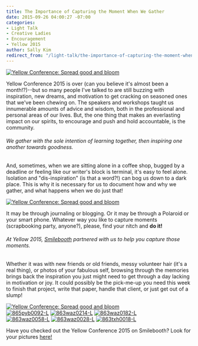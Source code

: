 ```yaml
---
title: The Importance of Capturing the Moment When We Gather
date: 2015-09-26 04:00:27 -07:00
categories:
- Light Talk
- Creative Ladies
- Encouragement
- Yellow 2015
author: Sally Kim
redirect_from: "/light-talk/the-importance-of-capturing-the-moment-when-we-gather/"
---
```


[![Yellow Conference: Spread good and bloom](https://yellow-blog-images.imgix.net/2015/09/863waz0264-L1.jpg)](https://yellow-blog-images.imgix.net/2015/09/863waz0264-L1.jpg)

Yellow Conference 2015 is over (can you believe it's almost been a month!?)--but so many people I've talked to are still buzzing with inspiration, new dreams, and motivation to get cracking on seasoned ones that we've been chewing on. The speakers and workshops taught us innumerable amounts of advice and wisdom, both in the professional and personal areas of our lives. But, the one thing that makes an everlasting impact on our spirits, to encourage and push and hold accountable, is the community.

###### We gather with the sole intention of learning together, then inspiring one another towards goodness.

And, sometimes, when we are sitting alone in a coffee shop, bugged by a deadline or feeling like our writer's block is terminal, it's easy to feel alone. Isolation and "dis-inspiration" (is that a word?!) can bog us down to a dark place. This is why it is necessary for us to document how and why we gather, and what happens when we do just that!

[![Yellow Conference: Spread good and bloom](https://yellow-blog-images.imgix.net/2015/09/Untitled-12.jpg)](https://yellow-blog-images.imgix.net/2015/09/Untitled-12.jpg)

It may be through journaling or blogging. Or it may be through a Polaroid or your smart phone. Whatever way you like to capture moments (scrapbooking party, anyone?), please, find your nitch and **do it!**

###### At Yellow 2015, [Smilebooth](http://smilebooth.com/#/blog/) partnered with us to help you capture those moments.

Whether it was with new friends or old friends, messy volunteer hair (it's a real thing), or photos of your fabulous self, browsing through the memories brings back the inspiration you just might need to get through a day lacking in motivation or joy. It could possibly be the pick-me-up you need this week to finish that project, write that paper, handle that client, or just get out of a slump!

[![Yellow Conference: Spread good and bloom](https://yellow-blog-images.imgix.net/2015/09/8665ag0154-L.jpg)](https://yellow-blog-images.imgix.net/2015/09/8665ag0154-L.jpg)[  
](https://yellow-blog-images.imgix.net/2015/09/8665ag0050-L.jpg)[![865pyb0092-L](https://yellow-blog-images.imgix.net/2015/09/865pyb0092-L.jpg)](https://yellow-blog-images.imgix.net/2015/09/865pyb0092-L.jpg) [![863waz0214-L](https://yellow-blog-images.imgix.net/2015/09/863waz0214-L.jpg)](https://yellow-blog-images.imgix.net/2015/09/863waz0214-L.jpg) [![863waz0182-L](https://yellow-blog-images.imgix.net/2015/09/863waz0182-L.jpg)](https://yellow-blog-images.imgix.net/2015/09/863waz0182-L.jpg)[  
](https://yellow-blog-images.imgix.net/2015/09/863waz0110-L.jpg)[![863waz0058-L](https://yellow-blog-images.imgix.net/2015/09/863waz0058-L1.jpg)](https://yellow-blog-images.imgix.net/2015/09/863waz0058-L1.jpg) [![863waz0028-L](https://yellow-blog-images.imgix.net/2015/09/863waz0028-L.jpg)](https://yellow-blog-images.imgix.net/2015/09/863waz0028-L.jpg) [![863txh0018-L](https://yellow-blog-images.imgix.net/2015/09/863txh0018-L.jpg)](https://yellow-blog-images.imgix.net/2015/09/863txh0018-L.jpg)

Have you checked out the Yellow Conference 2015 on Smilebooth? Look for your pictures [here!](https://smilebooth.smugmug.com/gallery/51643998_XzzfDJ/)
